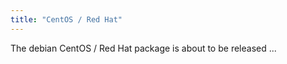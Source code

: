 ```yaml
---
title: "CentOS / Red Hat"
---
```


The debian CentOS / Red Hat package is about to be released ...

